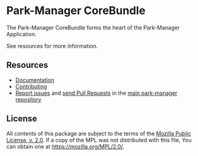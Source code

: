 Park-Manager CoreBundle
=======================

The Park-Manager CoreBundle forms the heart of the Park-Manager Application.

See resources for more information.

Resources
---------

  * [Documentation](http://docs.park-manager.com/current/core/index.html)
  * [Contributing](http://docs.park-manager.com/current/contributing/index.html)
  * [Report issues](https://github.com/park-manager/park-manager/issues) and
    [send Pull Requests](https://github.com/park-manager/park-manager/pulls)
    in the [main park-manager repository](https://github.com/park-manager/park-manager)

License
-------

All contents of this package are subject to the terms of the [Mozilla Public License, v. 2.0](LICENSE).
If a copy of the MPL was not distributed with this file, You can obtain one at https://mozilla.org/MPL/2.0/.
